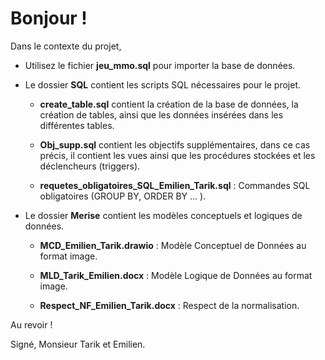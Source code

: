 # Bonjour !

Dans le contexte du projet,

- Utilisez le fichier **jeu_mmo.sql** pour importer la base de données.

- Le dossier **SQL** contient les scripts SQL nécessaires pour le projet.
  - **create_table.sql** contient la création de la base de données, la création de tables, ainsi que les données insérées dans les différentes tables.

  - **Obj_supp.sql** contient les objectifs supplémentaires, dans ce cas précis, il contient les vues ainsi que les procédures stockées et les déclencheurs (triggers).
    
  - **requetes_obligatoires_SQL_Emilien_Tarik.sql** : Commandes SQL obligatoires (GROUP BY, ORDER BY ... ).

- Le dossier **Merise** contient les modèles conceptuels et logiques de données.

  - **MCD_Emilien_Tarik.drawio** : Modèle Conceptuel de Données au format image.
  
  - **MLD_Tarik_Emilien.docx** : Modèle Logique de Données au format image.

  - **Respect_NF_Emilien_Tarik.docx** : Respect de la normalisation.

Au revoir !

Signé,
Monsieur Tarik et Emilien.
